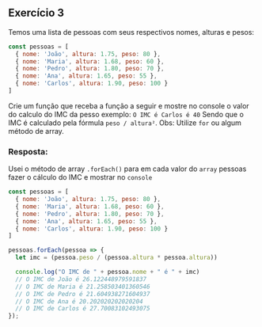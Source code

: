 ## Exercício 3

Temos uma lista de pessoas com seus respectivos nomes, alturas e pesos:

```jsx
const pessoas = [
  { nome: 'João', altura: 1.75, peso: 80 },
  { nome: 'Maria', altura: 1.68, peso: 60 },
  { nome: 'Pedro', altura: 1.80, peso: 70 },
  { nome: 'Ana', altura: 1.65, peso: 55 },
  { nome: 'Carlos', altura: 1.90, peso: 100 }
]
```

Crie um função que receba a função a seguir e mostre no console o valor do calculo do IMC da pesso
exemplo: `O IMC é Carlos é 40`
Sendo que o IMC é calculado pela fórmula `peso / altura²`.
Obs: Utilize `for` ou algum método de array.

### Resposta:
Usei o método de array `.forEach()` para em cada valor do `array` pessoas fazer o cálculo do IMC e mostrar no `console`

```jsx
const pessoas = [
  { nome: 'João', altura: 1.75, peso: 80 },
  { nome: 'Maria', altura: 1.68, peso: 60 },
  { nome: 'Pedro', altura: 1.80, peso: 70 },
  { nome: 'Ana', altura: 1.65, peso: 55 },
  { nome: 'Carlos', altura: 1.90, peso: 100 }
]

pessoas.forEach(pessoa => {
  let imc = (pessoa.peso / (pessoa.altura * pessoa.altura))

  console.log("O IMC de " + pessoa.nome + " é " + imc)
  // O IMC de João é 26.122448979591837
  // O IMC de Maria é 21.258503401360546
  // O IMC de Pedro é 21.604938271604937
  // O IMC de Ana é 20.202020202020204
  // O IMC de Carlos é 27.70083102493075
});

```